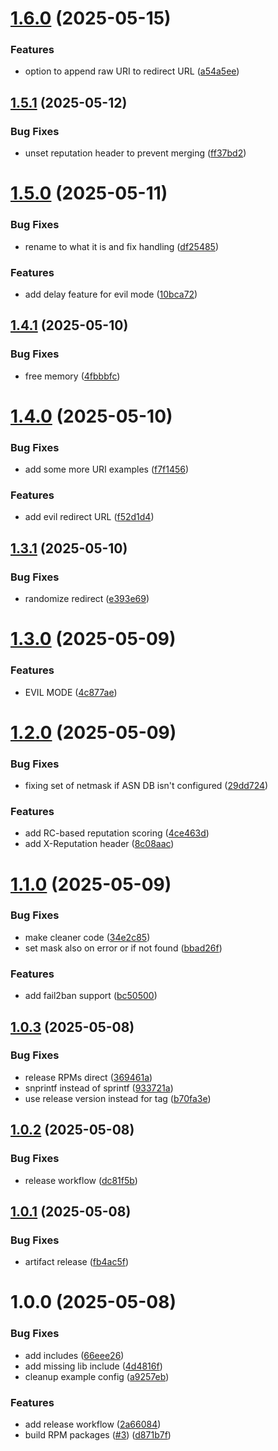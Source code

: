 # [1.6.0](https://github.com/adlerre/mod_repudiator/compare/v1.5.1...v1.6.0) (2025-05-15)


### Features

* option to append raw URI to redirect URL ([a54a5ee](https://github.com/adlerre/mod_repudiator/commit/a54a5eee2880951985f62f74a21c1a5149f5d297))

## [1.5.1](https://github.com/adlerre/mod_repudiator/compare/v1.5.0...v1.5.1) (2025-05-12)


### Bug Fixes

* unset reputation header to prevent merging ([ff37bd2](https://github.com/adlerre/mod_repudiator/commit/ff37bd20006c2e2ec15f4473c6be0e42348de924))

# [1.5.0](https://github.com/adlerre/mod_repudiator/compare/v1.4.1...v1.5.0) (2025-05-11)


### Bug Fixes

* rename to what it is and fix handling ([df25485](https://github.com/adlerre/mod_repudiator/commit/df254856481d4233e91a1a9ab4451062da1a9d6c))


### Features

* add delay feature for evil mode ([10bca72](https://github.com/adlerre/mod_repudiator/commit/10bca72ad3b3e4827a25e7df55c70f6b974b0005))

## [1.4.1](https://github.com/adlerre/mod_repudiator/compare/v1.4.0...v1.4.1) (2025-05-10)


### Bug Fixes

* free memory ([4fbbbfc](https://github.com/adlerre/mod_repudiator/commit/4fbbbfc1ae5cb9fe85e439fcbb808be5dd107078))

# [1.4.0](https://github.com/adlerre/mod_repudiator/compare/v1.3.1...v1.4.0) (2025-05-10)


### Bug Fixes

* add some more URI examples ([f7f1456](https://github.com/adlerre/mod_repudiator/commit/f7f145663b4f34a030a778e91febb019b5081424))


### Features

* add evil redirect URL ([f52d1d4](https://github.com/adlerre/mod_repudiator/commit/f52d1d411608db67a2a1457d92c32a8e42fe3cee))

## [1.3.1](https://github.com/adlerre/mod_repudiator/compare/v1.3.0...v1.3.1) (2025-05-10)


### Bug Fixes

* randomize redirect ([e393e69](https://github.com/adlerre/mod_repudiator/commit/e393e69b4e944cc20f01ce7ae96c4ca655560f84))

# [1.3.0](https://github.com/adlerre/mod_repudiator/compare/v1.2.0...v1.3.0) (2025-05-09)


### Features

* EVIL MODE ([4c877ae](https://github.com/adlerre/mod_repudiator/commit/4c877ae50d47f697a09bc17db9d9c647e284b2b8))

# [1.2.0](https://github.com/adlerre/mod_repudiator/compare/v1.1.0...v1.2.0) (2025-05-09)


### Bug Fixes

* fixing set of netmask if ASN DB isn't configured ([29dd724](https://github.com/adlerre/mod_repudiator/commit/29dd7247f5aaed46d8fed4b9ffee10f7cbfe826f))


### Features

* add RC-based reputation scoring ([4ce463d](https://github.com/adlerre/mod_repudiator/commit/4ce463d5f15366f86550688d986b51bb05efe098))
* add X-Reputation header ([8c08aac](https://github.com/adlerre/mod_repudiator/commit/8c08aac661b756fa7020d0921e4d5a26feebbb45))

# [1.1.0](https://github.com/adlerre/mod_repudiator/compare/v1.0.3...v1.1.0) (2025-05-09)


### Bug Fixes

* make cleaner code ([34e2c85](https://github.com/adlerre/mod_repudiator/commit/34e2c85a006fdb62e68517f096e6f8ed6668f2c5))
* set mask also on error or if not found ([bbad26f](https://github.com/adlerre/mod_repudiator/commit/bbad26f256d922fbb26981b55483b42476143c3d))


### Features

* add fail2ban support ([bc50500](https://github.com/adlerre/mod_repudiator/commit/bc5050072bb5d63ec0c0da251e671a1092ef1ee2))

## [1.0.3](https://github.com/adlerre/mod_repudiator/compare/v1.0.2...v1.0.3) (2025-05-08)


### Bug Fixes

* release RPMs direct ([369461a](https://github.com/adlerre/mod_repudiator/commit/369461a2f19e494c1a1707d39517fe861fd64efb))
* snprintf instead of sprintf ([933721a](https://github.com/adlerre/mod_repudiator/commit/933721a5d985364951072faf46121cdeb1872ec6))
* use release version instead for tag ([b70fa3e](https://github.com/adlerre/mod_repudiator/commit/b70fa3ee4bdd4a6450e2608c4bc07962429e37ac))

## [1.0.2](https://github.com/adlerre/mod_repudiator/compare/v1.0.1...v1.0.2) (2025-05-08)


### Bug Fixes

* release workflow ([dc81f5b](https://github.com/adlerre/mod_repudiator/commit/dc81f5b479c2b8ae5896a6b051e985529b11805c))

## [1.0.1](https://github.com/adlerre/mod_repudiator/compare/v1.0.0...v1.0.1) (2025-05-08)


### Bug Fixes

* artifact release ([fb4ac5f](https://github.com/adlerre/mod_repudiator/commit/fb4ac5f75cc9c37c77bc8ee909231ccb14014a5a))

# 1.0.0 (2025-05-08)


### Bug Fixes

* add includes ([66eee26](https://github.com/adlerre/mod_repudiator/commit/66eee26a4bda92347c3d6be061d82a5505e68aee))
* add missing lib include ([4d4816f](https://github.com/adlerre/mod_repudiator/commit/4d4816fea92a999acef15b28c2ebdf1fc628b265))
* cleanup example config ([a9257eb](https://github.com/adlerre/mod_repudiator/commit/a9257eb424df5a6c4965f1af51e695f9a7251d6e))


### Features

* add release workflow ([2a66084](https://github.com/adlerre/mod_repudiator/commit/2a66084ad5ffc501c371ae9af88b44fbc81fa5b5))
* build RPM packages ([#3](https://github.com/adlerre/mod_repudiator/issues/3)) ([d871b7f](https://github.com/adlerre/mod_repudiator/commit/d871b7f686c988bd2394ee7b88e03d220b760981))
